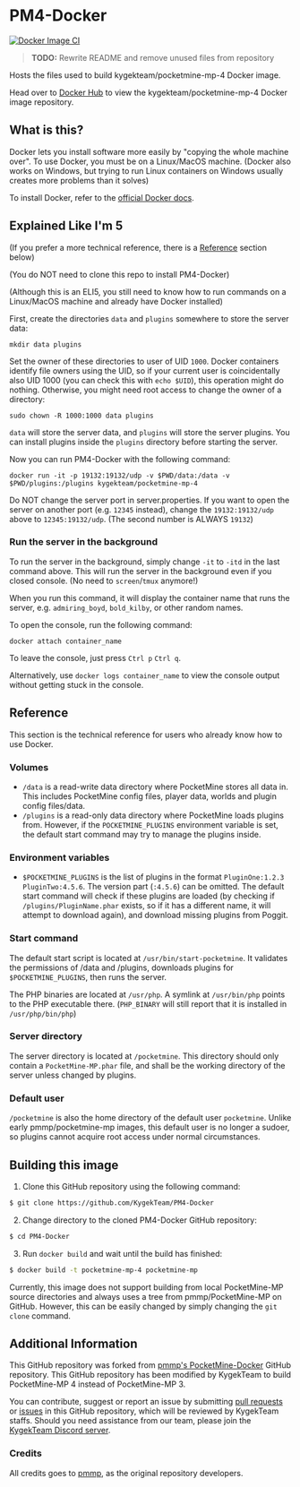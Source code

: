 # PM4-Docker

[![Docker Image CI](https://github.com/KygekTeam/PM4-Docker/actions/workflows/docker-image.yml/badge.svg?branch=master)](https://github.com/KygekTeam/PM4-Docker/actions/workflows/docker-image.yml)

> **TODO:** Rewrite README and remove unused files from repository

Hosts the files used to build kygekteam/pocketmine-mp-4 Docker image.

Head over to [Docker Hub](https://hub.docker.com/r/kygekteam/pocketmine-mp-4) to view the kygekteam/pocketmine-mp-4 Docker image repository.

## What is this?
Docker lets you install software more easily by "copying the whole machine over".
To use Docker, you must be on a Linux/MacOS machine.
(Docker also works on Windows, but trying to run Linux containers on Windows usually creates more problems than it solves)

To install Docker, refer to the [official Docker docs](https://docs.docker.com/install/).

## Explained Like I'm 5
(If you prefer a more technical reference, there is a [Reference](#reference) section below)

(You do NOT need to clone this repo to install PM4-Docker)

(Although this is an ELI5, you still need to know how to run commands on a Linux/MacOS machine and already have Docker installed)

First, create the directories `data` and `plugins` somewhere to store the server data:

```
mkdir data plugins
```

Set the owner of these directories to user of UID `1000`.
Docker containers identify file owners using the UID,
so if your current user is coincidentally also UID 1000 (you can check this with `echo $UID`),
this operation might do nothing.
Otherwise, you might need root access to change the owner of a directory:

```
sudo chown -R 1000:1000 data plugins
```

`data` will store the server data, and `plugins` will store the server plugins.
You can install plugins inside the `plugins` directory before starting the server.

Now you can run PM4-Docker with the following command:

```
docker run -it -p 19132:19132/udp -v $PWD/data:/data -v $PWD/plugins:/plugins kygekteam/pocketmine-mp-4
```

Do NOT change the server port in server.properties.
If you want to open the server on another port (e.g. `12345` instead),
change the `19132:19132/udp` above to `12345:19132/udp`.
(The second number is ALWAYS `19132`)

### Run the server in the background
To run the server in the background, simply change `-it` to `-itd` in the last command above.
This will run the server in the background even if you closed console. (No need to `screen`/`tmux` anymore!)

When you run this command, it will display the container name that runs the server,
e.g. `admiring_boyd`, `bold_kilby`, or other random names.

To open the console, run the following command:

```
docker attach container_name
```

To leave the console, just press `Ctrl p` `Ctrl q`.

Alternatively, use `docker logs container_name` to view the console output without getting stuck in the console.

## Reference
This section is the technical reference for users who already know how to use Docker.

### Volumes
- `/data` is a read-write data directory where PocketMine stores all data in.
	This includes PocketMine config files, player data, worlds and plugin config files/data.
- `/plugins` is a read-only data directory where PocketMine loads plugins from.
	However, if the `POCKETMINE_PLUGINS` environment variable is set, the default start command may try to manage the plugins inside.

### Environment variables
- `$POCKETMINE_PLUGINS` is the list of plugins in the format `PluginOne:1.2.3 PluginTwo:4.5.6`. The version part (`:4.5.6`) can be omitted.
	The default start command will check if these plugins are loaded
	(by checking if `/plugins/PluginName.phar` exists, so if it has a different name, it will attempt to download again),
	and download missing plugins from Poggit.

### Start command
The default start script is located at `/usr/bin/start-pocketmine`.
It validates the permissions of /data and /plugins,
downloads plugins for `$POCKETMINE_PLUGINS`,
then runs the server.

The PHP binaries are located at `/usr/php`.
A symlink at `/usr/bin/php` points to the PHP executable there.
(`PHP_BINARY` will still report that it is installed in `/usr/php/bin/php`)

### Server directory
The server directory is located at `/pocketmine`.
This directory should only contain a `PocketMine-MP.phar` file,
and shall be the working directory of the server unless changed by plugins.

### Default user
`/pocketmine` is also the home directory of the default user `pocketmine`.
Unlike early pmmp/pocketmine-mp images, this default user is no longer a sudoer,
so plugins cannot acquire root access under normal circumstances.

## Building this image
1. Clone this GitHub repository using the following command:
```sh
$ git clone https://github.com/KygekTeam/PM4-Docker
```

2. Change directory to the cloned PM4-Docker GitHub repository:
```sh
$ cd PM4-Docker
```

3. Run `docker build` and wait until the build has finished:
```sh
$ docker build -t pocketmine-mp-4 pocketmine-mp
```

Currently, this image does not support building from local PocketMine-MP source directories
and always uses a tree from pmmp/PocketMine-MP on GitHub.
However, this can be easily changed by simply changing the `git clone` command.

## Additional Information

This GitHub repository was forked from [pmmp's PocketMine-Docker](https://github.com/pmmp/PocketMine-Docker) GitHub repository.
This GitHub repository has been modified by KygekTeam to build PocketMine-MP 4 instead of PocketMine-MP 3.

You can contribute, suggest or report an issue by submitting [pull requests](https://github.com/KygekTeam/PM4-Docker/pulls) or [issues](https://github.com/KygekTeam/PM4-Docker/issues) in this GitHub repository, which will be reviewed by KygekTeam staffs.
Should you need assistance from our team, please join the [KygekTeam Discord server](https://discord.gg/CXtqUZv).

### Credits

All credits goes to [pmmp](https://github.com/pmmp), as the original repository developers.
